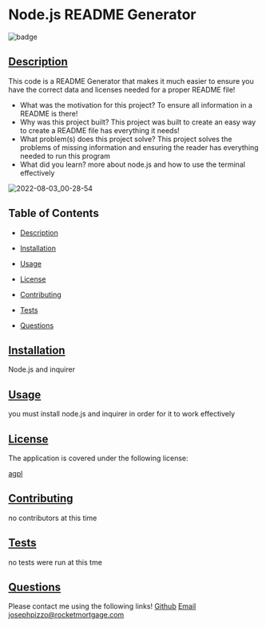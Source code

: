 # Node.js README Generator


![badge](https://img.shields.io/badge/license-agpl-blue)
        
    
## [Description](#table-of-contents)

This code is a README Generator that makes it much easier to ensure you have the correct data and licenses needed for a proper README file!

- What was the motivation for this project? To ensure all information in a README is there!
- Why was this project built? This project was built to create an easy way to create a README file has everything it needs!
- What problem(s) does this project solve? This project solves the problems of missing information and ensuring the reader has everything needed to run this program
- What did you learn? more about node.js and how to use the terminal effectively

![2022-08-03_00-28-54](https://user-images.githubusercontent.com/102200085/182524560-b9f29469-5501-46ef-b0a7-47efef24573c.gif)


## Table of Contents
     
- [Description](#description)
- [Installation](#installation)
- [Usage](#usage)

- [License](#license)
      
- [Contributing](#contributing)
- [Tests](#tests)
- [Questions](#questions)

## [Installation](#table-of-contents)

Node.js and inquirer

## [Usage](#table-of-contents)

you must install node.js and inquirer in order for it to work effectively


## [License](#table-of-contents)
The application is covered under the following license:

[agpl](https://choosealicense.com/licenses/agpl)
        
        

## [Contributing](#table-of-contents)

no contributors at this time

## [Tests](#table-of-contents)

no tests were run at this tme

## [Questions](#table-of-contents)

Please contact me using the following links!
[Github](https://github.com/pizzo1jr)
[Email josephpizzo@rocketmortgage.com](mailto:josephpizzo@rocketmortgage.com)
